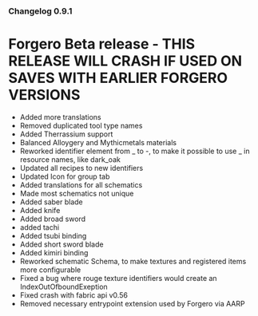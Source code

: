 ### Changelog 0.9.1

# Forgero Beta release - THIS RELEASE WILL CRASH IF USED ON SAVES WITH EARLIER FORGERO VERSIONS

* Added more translations
* Removed duplicated tool type names
* Added Therrassium support
* Balanced Alloygery and Mythicmetals materials
* Reworked identifier element from _ to -, to make it possible to use _ in resource names, like dark_oak
* Updated all recipes to new identifiers
* Updated Icon for group tab
* Added translations for all schematics
* Made most schematics not unique
* Added saber blade
* Added knife
* Added broad sword
* added tachi
* Added tsubi binding
* Added short sword blade
* Added kimiri binding
* Reworked schematic Schema, to make textures and registered items more configurable
* Fixed a bug where rouge texture identifiers would create an IndexOutOfboundExeption
* Fixed crash with fabric api v0.56
* Removed necessary entrypoint extension used by Forgero via AARP
